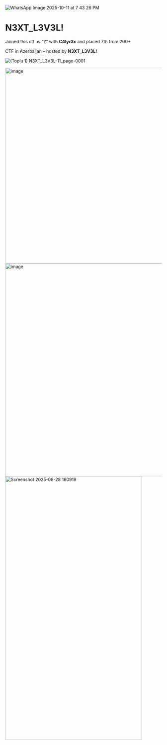 ![WhatsApp Image 2025-10-11 at 7 43 26 PM](https://github.com/user-attachments/assets/49ecac28-a0ea-4f2e-856a-47bfd022a506)

# **N3XT_L3V3L!**

Joined this ctf as *"?"* with **C4lyr3x** and placed 7th from 200+

CTF in Azerbaijan – hosted by **N3XT_L3V3L!**

![(Toplu 1) N3XT_L3V3L-11_page-0001](https://github.com/user-attachments/assets/b98608df-18ee-4c93-84a2-e1750701e0b7)

<img width="1173" height="629" alt="image" src="https://github.com/user-attachments/assets/b4678a57-d2c3-45a8-9f82-299080e13ec9" />

<img width="1358" height="685" alt="image" src="https://github.com/user-attachments/assets/4f1e8512-e0c9-4624-90b3-ca386cc07c0f" />

<img width="440" height="848" alt="Screenshot 2025-08-28 180919" src="https://github.com/user-attachments/assets/00f94505-7f10-442f-8956-09b6656bbb58" />
